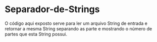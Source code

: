 # Separador-de-Strings
O código aqui exposto serve para ler um arquivo String de entrada e retornar a mesma String separando as parte e mostrando o número de partes que esta String possui.
